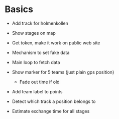 # Basics

- Add track for holmenkollen
- Show stages on map

- Get token, make it work on public web site
- Mechanism to set fake data
- Main loop to fetch data
- Show marker for 5 teams (just plain gps position)
  - Fade out time if old
- Add team label to points

- Detect which track a position belongs to
- Estimate exchange time for all stages